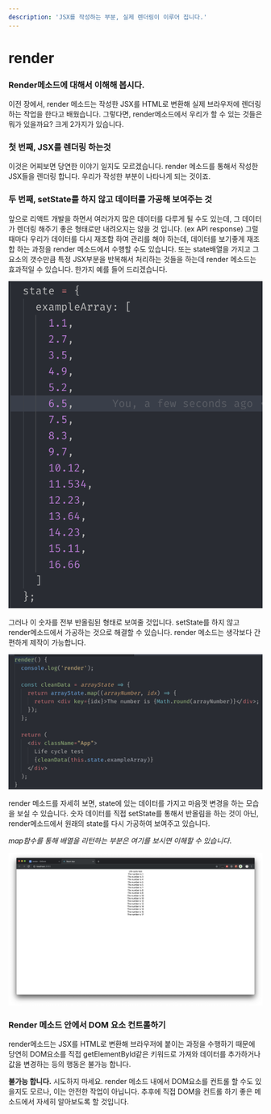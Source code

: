 ```yaml
---
description: 'JSX를 작성하는 부분, 실제 렌더링이 이루어 집니다.'
---
```


# render

### Render메소드에 대해서 이해해 봅시다.

이전 장에서, render 메소드는 작성한 JSX를 HTML로 변환해 실제 브라우저에 렌더링 하는 작업을 한다고 배웠습니다. 그렇다면, render메소드에서 우리가 할 수 있는 것들은 뭐가 있을까요? 크게 2가지가 있습니다.

### 첫 번째, JSX를 렌더링 하는것

이것은 어찌보면 당연한 이야기 일지도 모르겠습니다. render 메소드를 통해서 작성한 JSX들을 렌더링 합니다. 우리가 작성한 부분이 나타나게 되는 것이죠.

### 두 번째, setState를 하지 않고 데이터를 가공해 보여주는 것

앞으로 리액트 개발을 하면서 여러가지 많은 데이터를 다루게 될 수도 있는데, 그 데이터가 렌더링 해주기 좋은 형태로만 내려오지는 않을 것 입니다. \(ex API response\) 그럴 때마다 우리가 데이터를 다시 재조합 하여 관리를 해야 하는데, 데이터를 보기좋게 재조합 하는 과정을 render 메소드에서 수행할 수도 있습니다. 또는 state배열을 가지고 그 요소의 갯수만큼 특정 JSX부분을 반복해서 처리하는 것들을 하는데 render 메소드는 효과적일 수 있습니다. 한가지 예를 들어 드리겠습니다.

![&#xB9CE;&#xC740; &#xC18C;&#xC218;&#xC810; &#xC22B;&#xC790; &#xBC30;&#xC5F4;&#xC744; &#xAC00;&#xC9C0;&#xACE0; &#xC788;&#xC2B5;&#xB2C8;&#xB2E4;.](../../.gitbook/assets/2019-04-03-11.59.02.png)

그러나 이 숫자를 전부 반올림된 형태로 보여줄 것입니다. setState를 하지 않고 render메소드에서 가공하는 것으로 해결할 수 있습니다. render 메소드는 생각보다 간편하게 제작이 가능합니다.

![render &#xBA54;&#xC18C;&#xB4DC; &#xB0B4;&#xC5D0; &#xB370;&#xC774;&#xD130;&#xB97C; &#xAC00;&#xACF5;&#xD574;&#xC11C; &#xBCF4;&#xC5EC;&#xC904; &#xC218; &#xC788;&#xC2B5;&#xB2C8;&#xB2E4;.](../../.gitbook/assets/2019-04-04-12.02.39.png)

render 메소드를 자세히 보면, state에 있는 데이터를 가지고 마음껏 변경을 하는 모습을 보실 수 있습니다. 숫자 데이터를 직접 setState를 통해서 반올림을 하는 것이 아닌, render메소드에서 원래의 state를 다시 가공하여 보여주고 있습니다.

_map함수를 통해 배열을 리턴하는 부분은 여기를 보시면 이해할 수 있습니다_.

![&#xBE0C;&#xB77C;&#xC6B0;&#xC800; &#xC0C1;&#xC5D0;&#xC11C;&#xC758; &#xBAA8;&#xC2B5;](../../.gitbook/assets/2019-04-04-12.05.46.png)

### Render 메소드 안에서 DOM 요소 컨트롤하기

render메소드는 JSX를 HTML로 변환해 브라우저에 붙이는 과정을 수행하기 때문에 당연히 DOM요소를 직접 getElementById같은 키워드로 가져와 데이터를 추가하거나 값을 변경하는 등의 행동은 불가능 합니다.

**불가능 합니다.** 시도하지 마세요. render 메소드 내에서 DOM요소를 컨트롤 할 수도 있을지도 모르나, 이는 안전한 작업이 아닙니다. 추후에 직접 DOM을 컨트롤 하기 좋은 메소드에서 자세히 알아보도록 할 것입니다.

